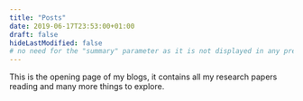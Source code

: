 ```yaml
---
title: "Posts"
date: 2019-06-17T23:53:00+01:00
draft: false
hideLastModified: false
# no need for the "summary" parameter as it is not displayed in any previews
---
```


This is the opening page of my blogs, it contains all my research papers reading and many more things to explore.
